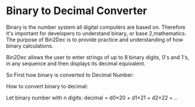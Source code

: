 # Binary to Decimal Converter


Binary is the number system all digital computers are based on. Therefore it's important for developers to understand binary, or base 2,mathematics. 
The purpose of Bin2Dec is to provide practice and understanding of how binary calculations.

Bin2Dec allows the user to enter strings of up to 8 binary digits, 0's and 1's, in any sequence and then displays its decimal equivalent.


So First how binary is converted to Decimal Number:

How to convert binary to decimal:

Let binary number with n digits:
decimal = d0×20 + d1×21 + d2×22 + ..


